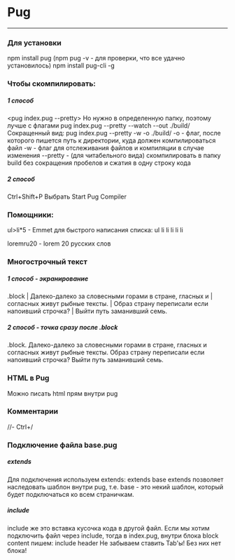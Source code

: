 # Pug
***
### Для установки
npm install pug
(npm pug -v - для проверки, что все удачно установилось)
npm install pug-cli -g
<!-- npm install pug --save-dev (из директории проекта) -->

### Чтобы скомпилировать:
##### 1 способ
<pug index.pug --pretty>
Но нужно в определенную папку, поэтому лучше с флагами
pug index.pug --pretty --watch --out ./build/
Сокращенный вид:
pug index.pug --pretty -w -o ./build/
-o - флаг, после которого пишется путь к директории, куда должен компилироваться файл
-w - флаг для отслеживания файлов и компиляции в случае изменения
--pretty - (для читабельного вида) cкомпилировать в папку build без сокращения пробелов и сжатия в одну строку кода 

##### 2 способ
Ctrl+Shift+P
Выбрать Start Pug Compiler

### Помощники:
ul>li*5 - Emmet для быстрого написания списка:
ul
  li 
  li 
  li 
  li 
  li 

loremru20 - lorem 20 русских слов


### Многострочный текст

##### 1 способ - экранирование
  .block 
  | Далеко-далеко за словесными горами в стране, гласных и 
  | согласных живут рыбные тексты. 
  | Образ страну переписали если напоивший строчка? 
  | Выйти путь заманивший семь.

##### 2 способ - точка сразу после .block
  .block. 
    Далеко-далеко за словесными горами в стране, гласных и 
    согласных живут рыбные тексты. 
    Образ страну переписали если напоивший строчка? 
    Выйти путь заманивший семь.

### HTML в Pug
Можно писать html прям внутри pug

### Комментарии
//-
Ctrl+/


### Подключение файла base.pug

##### extends
Для подключения используем extends:
extends base
extends  позволяет наследовать шаблон внутри pug, т.е. base - это некий шаблон, который будет подключаться ко всем страничкам.

##### include
include же это вставка кусочка кода в другой файл. 
Если мы хотим подключить файл через include, тогда в index.pug, внутри блока block content пишем:
  include header
Не забываем ставить Tab'ы! Без них нет блока!

